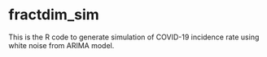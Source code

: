 # fractdim_sim

This is the R code to generate simulation of COVID-19 incidence rate using white noise from ARIMA model.
